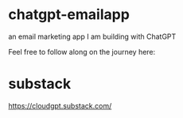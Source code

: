 # chatgpt-emailapp
an email marketing app I am building with ChatGPT

Feel free to follow along on the journey here:

# substack
https://cloudgpt.substack.com/
